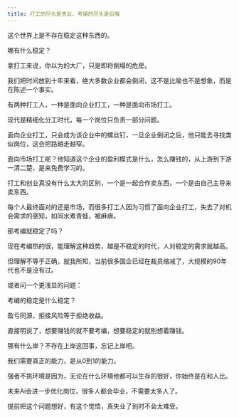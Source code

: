 ```yaml
---
title: 打工的尽头是失业，考编的尽头是后悔
---
```

这个世界上是不存在稳定这种东西的。

哪有什么稳定？

拿打工来说，你以为的大厂，只是即将倒塌的危房。

我们把时间放到十年来看，绝大多数企业都会倒闭，这不是比喻也不是想象，而是在陈述一个事实。

有两种打工人，一种是面向企业打工，一种是面向市场打工。

现代是精细化分工时代，每一个岗位只负责一部分问题。

面向企业打工，只会成为该企业中的螺丝钉，一旦企业倒闭之后，他只能去寻找类似岗位，这会把路越走越窄。

面向市场打工呢？他知道这个企业的盈利模式是什么，怎么赚钱的，从上游到下游一清二楚，是来免费学习的。

打工和创业真没有什么太大的区别，一个是一起合作卖东西，一个是由自己主导来卖东西。

每个人最终面对的还是市场，而很多打工人因为习惯了面向企业打工，失去了对机会需求的感知，如同水煮青蛙，被麻痹。

那考编就稳定了吗？

现在考编热的很，能理解这种趋势，越是不稳定的时代，人对稳定的需求就越高。

但理解不等于正确，就我所知，当前很多国企已经在裁员缩减了，大规模的90年代也不是没有过。

或者问一个更浅显的问题：

考编的稳定是什么稳定？

盈亏同源，拒接风险等于拒绝收益。

直接明说了，想要赚钱的就不要考编，想要稳定的就别想着赚钱。

哪有什么岸？不存在上岸这回事，忘记上岸吧。

我们需要真正的能力，是从0到1的能力。

强者不挑环境是因为，无论在什么环境他都可以生存的很好，你始终是在和人比。

未来Ai会进一步优化岗位，很多人都会毕业，不需要太多人了。

提前把这个问题想好，有这个觉悟，真失业了到时不会太难受。
